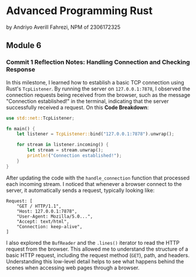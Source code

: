 # Advanced Programming Rust 
by Andriyo Averill Fahrezi, NPM of 2306172325

## Module 6

### Commit 1 Reflection Notes: Handling Connection and Checking Response

In this milestone, I learned how to establish a basic TCP connection using Rust's `TcpListener`. By running the server on `127.0.0.1:7878`, I observed the connection requests being received from the browser, such as the message "Connection established!" in the terminal, indicating that the server successfully received a request. On this **Code Breakdown**:

```Rust
use std::net::TcpListener;

fn main() {
    let listener = TcpListener::bind("127.0.0.1:7878").unwrap();

    for stream in listener.incoming() {
        let stream = stream.unwrap();
        println!("Connection established!");
    }
}
```

After updating the code with the `handle_connection` function that processed each incoming stream. I noticed that whenever a browser connect to the server, it automatically sends a request, typically looking like:

```
Request: [
    "GET / HTTP/1.1",
    "Host: 127.0.0.1:7878",
    "User-Agent: Mozilla/5.0...",
    "Accept: text/html",
    "Connection: keep-alive",
]
```

I also explored the `BufReader` and the `.lines()` iterator to read the HTTP request from the browser. This allowed me to understand the structure of a basic HTTP request, including the request method (`GET`), path, and headers. Understanding this low-level detail helps to see what happens behind the scenes when accessing web pages through a browser.

